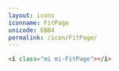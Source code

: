 ```yaml
---
layout: icons
iconname: FitPage
unicode: EBB4
permalink: /icon/FitPage/
---
```


``` html
<i class="mi mi-FitPage"></i>
```
